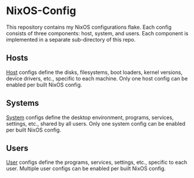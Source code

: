 # NixOS-Config
This repository contains my NixOS configurations flake.
Each config consists of three components: host, system, and users.
Each component is implemented in a separate sub-directory of this repo.

## Hosts
[Host](hosts) configs define the disks, filesystems, boot loaders, kernel versions, device drivers, etc., specific to each machine.
Only one host config can be enabled per built NixOS config.

## Systems
[System](systems) configs define the desktop environment, programs, services, settings, etc., shared by all users.
Only one system config can be enabled per built NixOS config.

## Users
[User](users) configs define the programs, services, settings, etc., specific to each user.
Multiple user configs can be enabled per built NixOS config.

